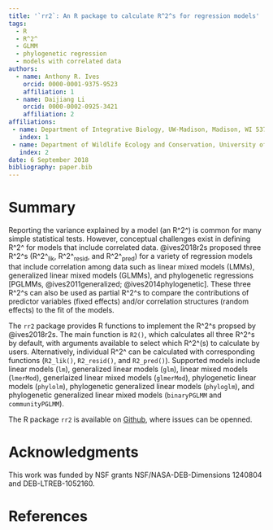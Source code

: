 ```yaml
---
title: '`rr2`: An R package to calculate R^2^s for regression models'
tags:
  - R
  - R^2^
  - GLMM
  - phylogenetic regression
  - models with correlated data
authors:
  - name: Anthony R. Ives
    orcid: 0000-0001-9375-9523
    affiliation: 1
  - name: Daijiang Li
    orcid: 0000-0002-0925-3421
    affiliation: 2
affiliations:
 - name: Department of Integrative Biology, UW-Madison, Madison, WI 53706
   index: 1
 - name: Department of Wildlife Ecology and Conservation, University of Florida, Gainesville, FL 32611
   index: 2
date: 6 September 2018
bibliography: paper.bib
---
```


# Summary

Reporting the variance explained by a model (an R^2^) is common for many simple statistical tests. However, conceptual challenges exist in defining R^2^ for models that include correlated data. @ives2018r2s proposed three R^2^s (R^2^<sub>lik</sub>, R^2^<sub>resid</sub>, and R^2^<sub>pred</sub>) for a variety of regression models that include correlation among data such as linear mixed models (LMMs), generalized linear mixed models (GLMMs), and phylogenetic regressions [PGLMMs, @ives2011generalized; @ives2014phylogenetic]. These three R^2^s can also be used as partial R^2^s to compare the contributions of predictor variables (fixed effects) and/or correlation structures (random effects) to the fit of the models.

The `rr2` package provides R functions to implement the R^2^s propsed by @ives2018r2s. The main function is `R2()`, which calculates all three R^2^s by default, with arguments available to select which R^2^(s) to calculate by users. Alternatively, individual R^2^ can be calculated with corresponding functions (`R2_lik()`, `R2_resid()`, and `R2_pred()`). Supported models include linear models (`lm`), generalized linear models (`glm`), linear mixed models (`lmerMod`), generlaized linear mixed models (`glmerMod`), phylogenetic linear models (`phylolm`), phylogenetic generalized linear models (`phyloglm`), and phylogenetic generalized linear mixed models (`binaryPGLMM` and `communityPGLMM`). 

The R package `rr2` is available on [Github](https://github.com/arives/rr2), where issues can be openned.

# Acknowledgments

This work was funded by NSF grants NSF/NASA-DEB-Dimensions 1240804 and DEB-LTREB-1052160.

# References
